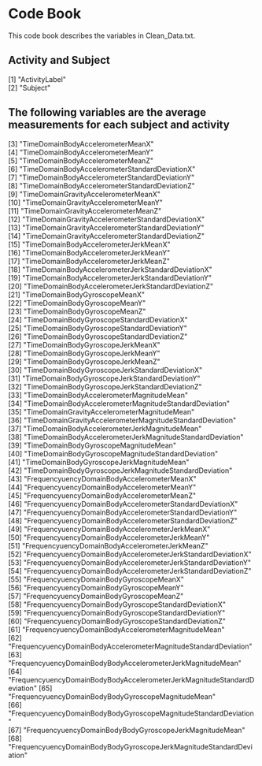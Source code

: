 # Code Book
This code book describes the variables in Clean_Data.txt.

## Activity and Subject
 [1] "ActivityLabel"                                                          
 [2] "Subject" 
 
## The following variables are the average measurements for each subject and activity
 [3] "TimeDomainBodyAccelerometerMeanX"                                       
 [4] "TimeDomainBodyAccelerometerMeanY"                                       
 [5] "TimeDomainBodyAccelerometerMeanZ"                                       
 [6] "TimeDomainBodyAccelerometerStandardDeviationX"                          
 [7] "TimeDomainBodyAccelerometerStandardDeviationY"                          
 [8] "TimeDomainBodyAccelerometerStandardDeviationZ"                          
 [9] "TimeDomainGravityAccelerometerMeanX"                                    
[10] "TimeDomainGravityAccelerometerMeanY"                                    
[11] "TimeDomainGravityAccelerometerMeanZ"                                    
[12] "TimeDomainGravityAccelerometerStandardDeviationX"                       
[13] "TimeDomainGravityAccelerometerStandardDeviationY"                       
[14] "TimeDomainGravityAccelerometerStandardDeviationZ"                       
[15] "TimeDomainBodyAccelerometerJerkMeanX"                                   
[16] "TimeDomainBodyAccelerometerJerkMeanY"                                   
[17] "TimeDomainBodyAccelerometerJerkMeanZ"                                   
[18] "TimeDomainBodyAccelerometerJerkStandardDeviationX"                      
[19] "TimeDomainBodyAccelerometerJerkStandardDeviationY"                      
[20] "TimeDomainBodyAccelerometerJerkStandardDeviationZ"                      
[21] "TimeDomainBodyGyroscopeMeanX"                                           
[22] "TimeDomainBodyGyroscopeMeanY"                                           
[23] "TimeDomainBodyGyroscopeMeanZ"                                           
[24] "TimeDomainBodyGyroscopeStandardDeviationX"                              
[25] "TimeDomainBodyGyroscopeStandardDeviationY"                              
[26] "TimeDomainBodyGyroscopeStandardDeviationZ"                              
[27] "TimeDomainBodyGyroscopeJerkMeanX"                                       
[28] "TimeDomainBodyGyroscopeJerkMeanY"                                       
[29] "TimeDomainBodyGyroscopeJerkMeanZ"                                       
[30] "TimeDomainBodyGyroscopeJerkStandardDeviationX"                          
[31] "TimeDomainBodyGyroscopeJerkStandardDeviationY"                          
[32] "TimeDomainBodyGyroscopeJerkStandardDeviationZ"                          
[33] "TimeDomainBodyAccelerometerMagnitudeMean"                               
[34] "TimeDomainBodyAccelerometerMagnitudeStandardDeviation"                  
[35] "TimeDomainGravityAccelerometerMagnitudeMean"                            
[36] "TimeDomainGravityAccelerometerMagnitudeStandardDeviation"               
[37] "TimeDomainBodyAccelerometerJerkMagnitudeMean"                           
[38] "TimeDomainBodyAccelerometerJerkMagnitudeStandardDeviation"              
[39] "TimeDomainBodyGyroscopeMagnitudeMean"                                   
[40] "TimeDomainBodyGyroscopeMagnitudeStandardDeviation"                      
[41] "TimeDomainBodyGyroscopeJerkMagnitudeMean"                               
[42] "TimeDomainBodyGyroscopeJerkMagnitudeStandardDeviation"                  
[43] "FrequencyuencyDomainBodyAccelerometerMeanX"                             
[44] "FrequencyuencyDomainBodyAccelerometerMeanY"                             
[45] "FrequencyuencyDomainBodyAccelerometerMeanZ"                             
[46] "FrequencyuencyDomainBodyAccelerometerStandardDeviationX"                
[47] "FrequencyuencyDomainBodyAccelerometerStandardDeviationY"                
[48] "FrequencyuencyDomainBodyAccelerometerStandardDeviationZ"                
[49] "FrequencyuencyDomainBodyAccelerometerJerkMeanX"                         
[50] "FrequencyuencyDomainBodyAccelerometerJerkMeanY"                         
[51] "FrequencyuencyDomainBodyAccelerometerJerkMeanZ"                         
[52] "FrequencyuencyDomainBodyAccelerometerJerkStandardDeviationX"            
[53] "FrequencyuencyDomainBodyAccelerometerJerkStandardDeviationY"            
[54] "FrequencyuencyDomainBodyAccelerometerJerkStandardDeviationZ"            
[55] "FrequencyuencyDomainBodyGyroscopeMeanX"                                 
[56] "FrequencyuencyDomainBodyGyroscopeMeanY"                                 
[57] "FrequencyuencyDomainBodyGyroscopeMeanZ"                                 
[58] "FrequencyuencyDomainBodyGyroscopeStandardDeviationX"                    
[59] "FrequencyuencyDomainBodyGyroscopeStandardDeviationY"                    
[60] "FrequencyuencyDomainBodyGyroscopeStandardDeviationZ"                    
[61] "FrequencyuencyDomainBodyAccelerometerMagnitudeMean"                     
[62] "FrequencyuencyDomainBodyAccelerometerMagnitudeStandardDeviation"        
[63] "FrequencyuencyDomainBodyBodyAccelerometerJerkMagnitudeMean"             
[64] "FrequencyuencyDomainBodyBodyAccelerometerJerkMagnitudeStandardDeviation"
[65] "FrequencyuencyDomainBodyBodyGyroscopeMagnitudeMean"                     
[66] "FrequencyuencyDomainBodyBodyGyroscopeMagnitudeStandardDeviation"        
[67] "FrequencyuencyDomainBodyBodyGyroscopeJerkMagnitudeMean"                 
[68] "FrequencyuencyDomainBodyBodyGyroscopeJerkMagnitudeStandardDeviation"   